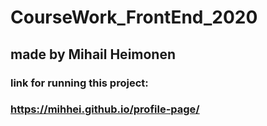 # CourseWork_FrontEnd_2020

## made by Mihail Heimonen

### link for running this project:

### https://mihhei.github.io/profile-page/
